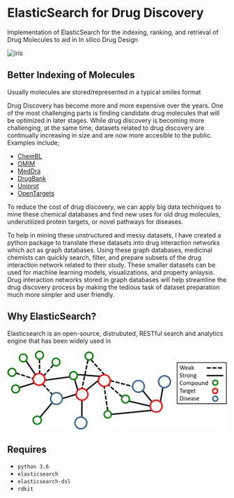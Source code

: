 # ElasticSearch for Drug Discovery

Implementation of ElasticSearch for the indexing, ranking, and retrieval of Drug Molecules to aid in In silico Drug Design

![iris](https://raw.githubusercontent.com/Vanabins28/Elastic_Fragment_search/master/images/P1.png)

Better Indexing of Molecules
----------
Usually molecules are stored/represented in a typical smiles format


Drug Discovery has become more and more expensive over the years. One of the most challenging parts is finding candidate drug molecules that will be optimized in later stages. While drug discovery is becoming more challenging, at the same time, datasets related to drug discovery are continually increasing in size and are now more accesible to the public. Examples include; 

* [ChemBL](https://www.ebi.ac.uk/chembl/)
* [OMIM](https://omim.org/)
* [MedDra](https://www.meddra.org/)
* [DrugBank](https://www.drugbank.ca/)
* [Uniprot](https://www.uniprot.org/)
* [OpenTargets](https://www.targetvalidation.org)

To reduce the cost of drug discovery, we can apply big data techniques to mine these chemical databases and find new uses for old drug molecules, underutilized protein targets, or novel pathways for diseases. 

To help in mining these unstructured and messy datasets, I have created a python package to translate these datasets into drug interaction networks which act as graph databases. Using these graph databases, medicinal chemists can quickly search, filter, and prepare subsets of the drug interaction network related to their study. These smaller datasets can be used for machine learning models, visualizations, and property anlaysis. Drug interaction networks stored in graph databases will help streamline the drug discovery process by making the tedious task of dataset preparation much more simpler and user friendly.


Why ElasticSearch?
----------
Elasticsearch is an open-source, distrubuted, RESTful search and analytics engine that has been widely used in 

![iris](https://raw.githubusercontent.com/Vanabins28/db_network/master/images/Drug_example.png)



Requires
--------
* `python 3.6`
* `elasticsearch`
* `elasticsearch-dsl`
* `rdkit`

